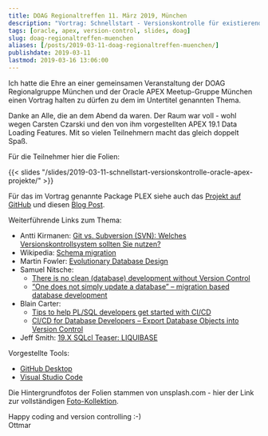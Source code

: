```yaml
---
title: DOAG Regionaltreffen 11. März 2019, München
description: "Vortrag: Schnellstart - Versionskontrolle für existierende (APEX-)Projekte"
tags: [oracle, apex, version-control, slides, doag]
slug: doag-regionaltreffen-muenchen
aliases: [/posts/2019-03-11-doag-regionaltreffen-muenchen/]
publishdate: 2019-03-11
lastmod: 2019-03-16 13:06:00
---
```


Ich hatte die Ehre an einer gemeinsamen Veranstaltung der DOAG Regionalgruppe München und der Oracle APEX Meetup-Gruppe München einen Vortrag halten zu dürfen zu dem im Untertitel genannten Thema.

Danke an Alle, die an dem Abend da waren. Der Raum war voll - wohl wegen Carsten Czarski und den von ihm vorgestellten APEX 19.1 Data Loading Features. Mit so vielen Teilnehmern macht das gleich doppelt Spaß.

Für die Teilnehmer hier die Folien:

{{< slides "/slides/2019-03-11-schnellstart-versionskontrolle-oracle-apex-projekte/" >}}

Für das im Vortrag genannte Package PLEX siehe auch das [Projekt auf GitHub][plex] und diesen [Blog Post][post].

[plex]: https://github.com/ogobrecht/plex
[post]: https://ogobrecht.github.io/posts/2018-08-26-plex-plsql-export-utilities/

Weiterführende Links zum Thema:

- Antti Kirmanen: [Git vs. Subversion (SVN): Welches Versionskontrollsystem sollten Sie nutzen?](https://entwickler.de/online/development/git-subversion-svn-versionskontrollsystem-579792227.html)
- Wikipedia: [Schema migration](https://en.wikipedia.org/wiki/Schema_migration)
- Martin Fowler: [Evolutionary Database Design](https://www.martinfowler.com/articles/evodb.html)
- Samuel Nitsche: 
  - [There is no clean (database) development without Version Control](https://cleandatabase.wordpress.com/2017/09/22/there-is-no-clean-database-development-without-version-control/)
  - [“One does not simply update a database” – migration based database development](https://cleandatabase.wordpress.com/2017/11/28/one-does-not-simply-update-a-database-migration-based-database-development/)
- Blain Carter: 
  - [Tips to help PL/SQL developers get started with CI/CD](https://learncodeshare.net/2018/04/30/tips-to-help-pl-sql-developers-get-started-with-ci-cd/)
  - [CI/CD for Database Developers – Export Database Objects into Version Control](https://learncodeshare.net/2018/07/16/ci-cd-for-database-developers-export-database-objects-into-version-control/)
- Jeff Smith: [19.X SQLcl Teaser: LIQUIBASE](https://www.thatjeffsmith.com/archive/2019/01/19-x-sqlcl-teaser-liquibase/)


Vorgestellte Tools:

- [GitHub Desktop](https://desktop.github.com/)
- [Visual Studio Code](https://code.visualstudio.com/)

Die Hintergrundfotos der Folien stammen von unsplash.com - hier der Link zur vollständigen [Foto-Kollektion](https://unsplash.com/collections/4373998/quickstart-version-control-for-oracle-apex-projects).

Happy coding and version controlling :-)<br>
Ottmar
